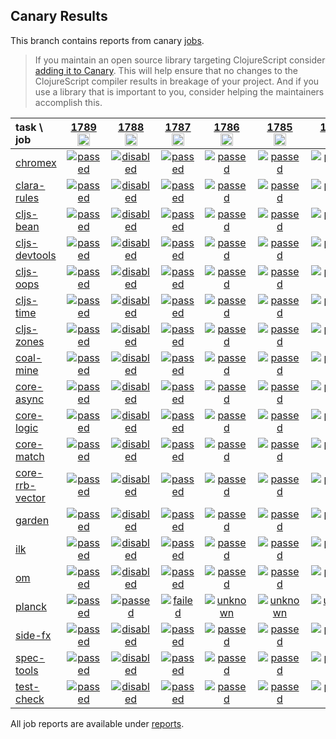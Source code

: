 ## Canary Results

This branch contains reports from canary [jobs](https://github.com/cljs-oss/canary/tree/jobs).

> If you maintain an open source library targeting ClojureScript consider [adding it to Canary](https://github.com/cljs-oss/canary/tree/master#how-to-participate). This will help ensure that no changes to the ClojureScript compiler results in breakage of your project. And if you use a library that is important to you, consider helping the maintainers accomplish this.

[//]: # (begin_overview_table)

| task \ job | <a href="reports/2021/05/22/job-001789-1.10.866-1aa56667" title="job #1789&#xA;&#xA;job&#xA;&#xA;requested by Mike Fikes (@mfikes) on 2021-05-22T12:56:34Z">1789<br/><img width=20 height=20 src="https://avatars.githubusercontent.com/u/1723464?v=4&s=60"></a> | <a href="reports/2021/05/22/job-001788-1.10.866-1aa56667" title="job #1788&#xA;&#xA;job --only planck&#xA;&#xA;requested by Mike Fikes (@mfikes) on 2021-05-22T12:37:21Z">1788<br/><img width=20 height=20 src="https://avatars.githubusercontent.com/u/1723464?v=4&s=60"></a> | <a href="reports/2021/05/22/job-001787-1.10.866-1aa56667" title="job #1787&#xA;&#xA;job&#xA;&#xA;requested by BinaryAge Bot (@babot) on 2021-05-22T11:10:14Z">1787<br/><img width=20 height=20 src="https://avatars.githubusercontent.com/u/1476765?v=4&s=60"></a> | <a href="reports/2021/05/21/job-001786-1.10.865-58e39cb5" title="job #1786&#xA;&#xA;job&#xA;&#xA;requested by BinaryAge Bot (@babot) on 2021-05-21T11:09:44Z">1786<br/><img width=20 height=20 src="https://avatars.githubusercontent.com/u/1476765?v=4&s=60"></a> | <a href="reports/2021/05/20/job-001785-1.10.865-58e39cb5" title="job #1785&#xA;&#xA;job&#xA;&#xA;requested by BinaryAge Bot (@babot) on 2021-05-20T11:09:44Z">1785<br/><img width=20 height=20 src="https://avatars.githubusercontent.com/u/1476765?v=4&s=60"></a> | <a href="reports/2021/05/19/job-001784-1.10.865-58e39cb5" title="job #1784&#xA;&#xA;job&#xA;&#xA;requested by Mike Fikes (@mfikes) on 2021-05-19T19:16:58Z">1784<br/><img width=20 height=20 src="https://avatars.githubusercontent.com/u/1723464?v=4&s=60"></a> | <a href="reports/2021/05/19/job-001783-1.10.864-15f330f3" title="job #1783&#xA;&#xA;job&#xA;&#xA;requested by Mike Fikes (@mfikes) on 2021-05-19T15:43:49Z">1783<br/><img width=20 height=20 src="https://avatars.githubusercontent.com/u/1723464?v=4&s=60"></a> | <a href="reports/2021/05/19/job-001782-1.10.863-8ef4bd24" title="job #1782&#xA;&#xA;job&#xA;&#xA;requested by BinaryAge Bot (@babot) on 2021-05-19T11:11:31Z">1782<br/><img width=20 height=20 src="https://avatars.githubusercontent.com/u/1476765?v=4&s=60"></a> | <a href="reports/2021/05/18/job-001781-1.10.863-8ef4bd24" title="job #1781&#xA;&#xA;job&#xA;&#xA;requested by BinaryAge Bot (@babot) on 2021-05-18T11:53:31Z">1781<br/><img width=20 height=20 src="https://avatars.githubusercontent.com/u/1476765?v=4&s=60"></a> | <a href="reports/2021/05/17/job-001780-1.10.863-8ef4bd24" title="job #1780&#xA;&#xA;job&#xA;&#xA;requested by BinaryAge Bot (@babot) on 2021-05-17T11:09:34Z">1780<br/><img width=20 height=20 src="https://avatars.githubusercontent.com/u/1476765?v=4&s=60"></a> |
| :--- | :---: | :---: | :---: | :---: | :---: | :---: | :---: | :---: | :---: | :---: |
| [chromex](https://github.com/binaryage/chromex) | <a href="reports/2021/05/22/job-001789-1.10.866-1aa56667#-chromex"><img title="passed" src="http://box.binaryage.com/s-passed.svg"><a> | <a href="reports/2021/05/22/job-001788-1.10.866-1aa56667#-chromex"><img title="disabled" src="http://box.binaryage.com/s-disabled.svg"><a> | <a href="reports/2021/05/22/job-001787-1.10.866-1aa56667#-chromex"><img title="passed" src="http://box.binaryage.com/s-passed.svg"><a> | <a href="reports/2021/05/21/job-001786-1.10.865-58e39cb5#-chromex"><img title="passed" src="http://box.binaryage.com/s-passed.svg"><a> | <a href="reports/2021/05/20/job-001785-1.10.865-58e39cb5#-chromex"><img title="passed" src="http://box.binaryage.com/s-passed.svg"><a> | <a href="reports/2021/05/19/job-001784-1.10.865-58e39cb5#-chromex"><img title="passed" src="http://box.binaryage.com/s-passed.svg"><a> | <a href="reports/2021/05/19/job-001783-1.10.864-15f330f3#-chromex"><img title="passed" src="http://box.binaryage.com/s-passed.svg"><a> | <a href="reports/2021/05/19/job-001782-1.10.863-8ef4bd24#-chromex"><img title="passed" src="http://box.binaryage.com/s-passed.svg"><a> | <a href="reports/2021/05/18/job-001781-1.10.863-8ef4bd24#-chromex"><img title="passed" src="http://box.binaryage.com/s-passed.svg"><a> | <a href="reports/2021/05/17/job-001780-1.10.863-8ef4bd24#-chromex"><img title="passed" src="http://box.binaryage.com/s-passed.svg"><a> |
| [clara-rules](https://github.com/cerner/clara-rules) | <a href="reports/2021/05/22/job-001789-1.10.866-1aa56667#-clara-rules"><img title="passed" src="http://box.binaryage.com/s-passed.svg"><a> | <a href="reports/2021/05/22/job-001788-1.10.866-1aa56667#-clara-rules"><img title="disabled" src="http://box.binaryage.com/s-disabled.svg"><a> | <a href="reports/2021/05/22/job-001787-1.10.866-1aa56667#-clara-rules"><img title="passed" src="http://box.binaryage.com/s-passed.svg"><a> | <a href="reports/2021/05/21/job-001786-1.10.865-58e39cb5#-clara-rules"><img title="passed" src="http://box.binaryage.com/s-passed.svg"><a> | <a href="reports/2021/05/20/job-001785-1.10.865-58e39cb5#-clara-rules"><img title="passed" src="http://box.binaryage.com/s-passed.svg"><a> | <a href="reports/2021/05/19/job-001784-1.10.865-58e39cb5#-clara-rules"><img title="passed" src="http://box.binaryage.com/s-passed.svg"><a> | <a href="reports/2021/05/19/job-001783-1.10.864-15f330f3#-clara-rules"><img title="passed" src="http://box.binaryage.com/s-passed.svg"><a> | <a href="reports/2021/05/19/job-001782-1.10.863-8ef4bd24#-clara-rules"><img title="passed" src="http://box.binaryage.com/s-passed.svg"><a> | <a href="reports/2021/05/18/job-001781-1.10.863-8ef4bd24#-clara-rules"><img title="passed" src="http://box.binaryage.com/s-passed.svg"><a> | <a href="reports/2021/05/17/job-001780-1.10.863-8ef4bd24#-clara-rules"><img title="passed" src="http://box.binaryage.com/s-passed.svg"><a> |
| [cljs-bean](https://github.com/mfikes/cljs-bean) | <a href="reports/2021/05/22/job-001789-1.10.866-1aa56667#-cljs-bean"><img title="passed" src="http://box.binaryage.com/s-passed.svg"><a> | <a href="reports/2021/05/22/job-001788-1.10.866-1aa56667#-cljs-bean"><img title="disabled" src="http://box.binaryage.com/s-disabled.svg"><a> | <a href="reports/2021/05/22/job-001787-1.10.866-1aa56667#-cljs-bean"><img title="passed" src="http://box.binaryage.com/s-passed.svg"><a> | <a href="reports/2021/05/21/job-001786-1.10.865-58e39cb5#-cljs-bean"><img title="passed" src="http://box.binaryage.com/s-passed.svg"><a> | <a href="reports/2021/05/20/job-001785-1.10.865-58e39cb5#-cljs-bean"><img title="passed" src="http://box.binaryage.com/s-passed.svg"><a> | <a href="reports/2021/05/19/job-001784-1.10.865-58e39cb5#-cljs-bean"><img title="passed" src="http://box.binaryage.com/s-passed.svg"><a> | <a href="reports/2021/05/19/job-001783-1.10.864-15f330f3#-cljs-bean"><img title="failed" src="http://box.binaryage.com/s-failed.svg"><a> | <a href="reports/2021/05/19/job-001782-1.10.863-8ef4bd24#-cljs-bean"><img title="passed" src="http://box.binaryage.com/s-passed.svg"><a> | <a href="reports/2021/05/18/job-001781-1.10.863-8ef4bd24#-cljs-bean"><img title="passed" src="http://box.binaryage.com/s-passed.svg"><a> | <a href="reports/2021/05/17/job-001780-1.10.863-8ef4bd24#-cljs-bean"><img title="passed" src="http://box.binaryage.com/s-passed.svg"><a> |
| [cljs-devtools](https://github.com/binaryage/cljs-devtools) | <a href="reports/2021/05/22/job-001789-1.10.866-1aa56667#-cljs-devtools"><img title="passed" src="http://box.binaryage.com/s-passed.svg"><a> | <a href="reports/2021/05/22/job-001788-1.10.866-1aa56667#-cljs-devtools"><img title="disabled" src="http://box.binaryage.com/s-disabled.svg"><a> | <a href="reports/2021/05/22/job-001787-1.10.866-1aa56667#-cljs-devtools"><img title="passed" src="http://box.binaryage.com/s-passed.svg"><a> | <a href="reports/2021/05/21/job-001786-1.10.865-58e39cb5#-cljs-devtools"><img title="passed" src="http://box.binaryage.com/s-passed.svg"><a> | <a href="reports/2021/05/20/job-001785-1.10.865-58e39cb5#-cljs-devtools"><img title="passed" src="http://box.binaryage.com/s-passed.svg"><a> | <a href="reports/2021/05/19/job-001784-1.10.865-58e39cb5#-cljs-devtools"><img title="passed" src="http://box.binaryage.com/s-passed.svg"><a> | <a href="reports/2021/05/19/job-001783-1.10.864-15f330f3#-cljs-devtools"><img title="passed" src="http://box.binaryage.com/s-passed.svg"><a> | <a href="reports/2021/05/19/job-001782-1.10.863-8ef4bd24#-cljs-devtools"><img title="passed" src="http://box.binaryage.com/s-passed.svg"><a> | <a href="reports/2021/05/18/job-001781-1.10.863-8ef4bd24#-cljs-devtools"><img title="passed" src="http://box.binaryage.com/s-passed.svg"><a> | <a href="reports/2021/05/17/job-001780-1.10.863-8ef4bd24#-cljs-devtools"><img title="passed" src="http://box.binaryage.com/s-passed.svg"><a> |
| [cljs-oops](https://github.com/binaryage/cljs-oops) | <a href="reports/2021/05/22/job-001789-1.10.866-1aa56667#-cljs-oops"><img title="passed" src="http://box.binaryage.com/s-passed.svg"><a> | <a href="reports/2021/05/22/job-001788-1.10.866-1aa56667#-cljs-oops"><img title="disabled" src="http://box.binaryage.com/s-disabled.svg"><a> | <a href="reports/2021/05/22/job-001787-1.10.866-1aa56667#-cljs-oops"><img title="passed" src="http://box.binaryage.com/s-passed.svg"><a> | <a href="reports/2021/05/21/job-001786-1.10.865-58e39cb5#-cljs-oops"><img title="passed" src="http://box.binaryage.com/s-passed.svg"><a> | <a href="reports/2021/05/20/job-001785-1.10.865-58e39cb5#-cljs-oops"><img title="passed" src="http://box.binaryage.com/s-passed.svg"><a> | <a href="reports/2021/05/19/job-001784-1.10.865-58e39cb5#-cljs-oops"><img title="passed" src="http://box.binaryage.com/s-passed.svg"><a> | <a href="reports/2021/05/19/job-001783-1.10.864-15f330f3#-cljs-oops"><img title="passed" src="http://box.binaryage.com/s-passed.svg"><a> | <a href="reports/2021/05/19/job-001782-1.10.863-8ef4bd24#-cljs-oops"><img title="passed" src="http://box.binaryage.com/s-passed.svg"><a> | <a href="reports/2021/05/18/job-001781-1.10.863-8ef4bd24#-cljs-oops"><img title="passed" src="http://box.binaryage.com/s-passed.svg"><a> | <a href="reports/2021/05/17/job-001780-1.10.863-8ef4bd24#-cljs-oops"><img title="passed" src="http://box.binaryage.com/s-passed.svg"><a> |
| [cljs-time](https://github.com/andrewmcveigh/cljs-time) | <a href="reports/2021/05/22/job-001789-1.10.866-1aa56667#-cljs-time"><img title="passed" src="http://box.binaryage.com/s-passed.svg"><a> | <a href="reports/2021/05/22/job-001788-1.10.866-1aa56667#-cljs-time"><img title="disabled" src="http://box.binaryage.com/s-disabled.svg"><a> | <a href="reports/2021/05/22/job-001787-1.10.866-1aa56667#-cljs-time"><img title="passed" src="http://box.binaryage.com/s-passed.svg"><a> | <a href="reports/2021/05/21/job-001786-1.10.865-58e39cb5#-cljs-time"><img title="passed" src="http://box.binaryage.com/s-passed.svg"><a> | <a href="reports/2021/05/20/job-001785-1.10.865-58e39cb5#-cljs-time"><img title="passed" src="http://box.binaryage.com/s-passed.svg"><a> | <a href="reports/2021/05/19/job-001784-1.10.865-58e39cb5#-cljs-time"><img title="passed" src="http://box.binaryage.com/s-passed.svg"><a> | <a href="reports/2021/05/19/job-001783-1.10.864-15f330f3#-cljs-time"><img title="passed" src="http://box.binaryage.com/s-passed.svg"><a> | <a href="reports/2021/05/19/job-001782-1.10.863-8ef4bd24#-cljs-time"><img title="passed" src="http://box.binaryage.com/s-passed.svg"><a> | <a href="reports/2021/05/18/job-001781-1.10.863-8ef4bd24#-cljs-time"><img title="passed" src="http://box.binaryage.com/s-passed.svg"><a> | <a href="reports/2021/05/17/job-001780-1.10.863-8ef4bd24#-cljs-time"><img title="passed" src="http://box.binaryage.com/s-passed.svg"><a> |
| [cljs-zones](https://github.com/binaryage/cljs-zones) | <a href="reports/2021/05/22/job-001789-1.10.866-1aa56667#-cljs-zones"><img title="passed" src="http://box.binaryage.com/s-passed.svg"><a> | <a href="reports/2021/05/22/job-001788-1.10.866-1aa56667#-cljs-zones"><img title="disabled" src="http://box.binaryage.com/s-disabled.svg"><a> | <a href="reports/2021/05/22/job-001787-1.10.866-1aa56667#-cljs-zones"><img title="passed" src="http://box.binaryage.com/s-passed.svg"><a> | <a href="reports/2021/05/21/job-001786-1.10.865-58e39cb5#-cljs-zones"><img title="passed" src="http://box.binaryage.com/s-passed.svg"><a> | <a href="reports/2021/05/20/job-001785-1.10.865-58e39cb5#-cljs-zones"><img title="passed" src="http://box.binaryage.com/s-passed.svg"><a> | <a href="reports/2021/05/19/job-001784-1.10.865-58e39cb5#-cljs-zones"><img title="passed" src="http://box.binaryage.com/s-passed.svg"><a> | <a href="reports/2021/05/19/job-001783-1.10.864-15f330f3#-cljs-zones"><img title="passed" src="http://box.binaryage.com/s-passed.svg"><a> | <a href="reports/2021/05/19/job-001782-1.10.863-8ef4bd24#-cljs-zones"><img title="passed" src="http://box.binaryage.com/s-passed.svg"><a> | <a href="reports/2021/05/18/job-001781-1.10.863-8ef4bd24#-cljs-zones"><img title="passed" src="http://box.binaryage.com/s-passed.svg"><a> | <a href="reports/2021/05/17/job-001780-1.10.863-8ef4bd24#-cljs-zones"><img title="passed" src="http://box.binaryage.com/s-passed.svg"><a> |
| [coal-mine](https://github.com/mfikes/coal-mine) | <a href="reports/2021/05/22/job-001789-1.10.866-1aa56667#-coal-mine"><img title="passed" src="http://box.binaryage.com/s-passed.svg"><a> | <a href="reports/2021/05/22/job-001788-1.10.866-1aa56667#-coal-mine"><img title="disabled" src="http://box.binaryage.com/s-disabled.svg"><a> | <a href="reports/2021/05/22/job-001787-1.10.866-1aa56667#-coal-mine"><img title="passed" src="http://box.binaryage.com/s-passed.svg"><a> | <a href="reports/2021/05/21/job-001786-1.10.865-58e39cb5#-coal-mine"><img title="passed" src="http://box.binaryage.com/s-passed.svg"><a> | <a href="reports/2021/05/20/job-001785-1.10.865-58e39cb5#-coal-mine"><img title="passed" src="http://box.binaryage.com/s-passed.svg"><a> | <a href="reports/2021/05/19/job-001784-1.10.865-58e39cb5#-coal-mine"><img title="passed" src="http://box.binaryage.com/s-passed.svg"><a> | <a href="reports/2021/05/19/job-001783-1.10.864-15f330f3#-coal-mine"><img title="failed" src="http://box.binaryage.com/s-failed.svg"><a> | <a href="reports/2021/05/19/job-001782-1.10.863-8ef4bd24#-coal-mine"><img title="failed" src="http://box.binaryage.com/s-failed.svg"><a> | <a href="reports/2021/05/18/job-001781-1.10.863-8ef4bd24#-coal-mine"><img title="failed" src="http://box.binaryage.com/s-failed.svg"><a> | <a href="reports/2021/05/17/job-001780-1.10.863-8ef4bd24#-coal-mine"><img title="failed" src="http://box.binaryage.com/s-failed.svg"><a> |
| [core-async](https://github.com/clojure/core.async) | <a href="reports/2021/05/22/job-001789-1.10.866-1aa56667#-core-async"><img title="passed" src="http://box.binaryage.com/s-passed.svg"><a> | <a href="reports/2021/05/22/job-001788-1.10.866-1aa56667#-core-async"><img title="disabled" src="http://box.binaryage.com/s-disabled.svg"><a> | <a href="reports/2021/05/22/job-001787-1.10.866-1aa56667#-core-async"><img title="passed" src="http://box.binaryage.com/s-passed.svg"><a> | <a href="reports/2021/05/21/job-001786-1.10.865-58e39cb5#-core-async"><img title="passed" src="http://box.binaryage.com/s-passed.svg"><a> | <a href="reports/2021/05/20/job-001785-1.10.865-58e39cb5#-core-async"><img title="passed" src="http://box.binaryage.com/s-passed.svg"><a> | <a href="reports/2021/05/19/job-001784-1.10.865-58e39cb5#-core-async"><img title="passed" src="http://box.binaryage.com/s-passed.svg"><a> | <a href="reports/2021/05/19/job-001783-1.10.864-15f330f3#-core-async"><img title="passed" src="http://box.binaryage.com/s-passed.svg"><a> | <a href="reports/2021/05/19/job-001782-1.10.863-8ef4bd24#-core-async"><img title="passed" src="http://box.binaryage.com/s-passed.svg"><a> | <a href="reports/2021/05/18/job-001781-1.10.863-8ef4bd24#-core-async"><img title="passed" src="http://box.binaryage.com/s-passed.svg"><a> | <a href="reports/2021/05/17/job-001780-1.10.863-8ef4bd24#-core-async"><img title="passed" src="http://box.binaryage.com/s-passed.svg"><a> |
| [core-logic](https://github.com/clojure/core.logic) | <a href="reports/2021/05/22/job-001789-1.10.866-1aa56667#-core-logic"><img title="passed" src="http://box.binaryage.com/s-passed.svg"><a> | <a href="reports/2021/05/22/job-001788-1.10.866-1aa56667#-core-logic"><img title="disabled" src="http://box.binaryage.com/s-disabled.svg"><a> | <a href="reports/2021/05/22/job-001787-1.10.866-1aa56667#-core-logic"><img title="passed" src="http://box.binaryage.com/s-passed.svg"><a> | <a href="reports/2021/05/21/job-001786-1.10.865-58e39cb5#-core-logic"><img title="passed" src="http://box.binaryage.com/s-passed.svg"><a> | <a href="reports/2021/05/20/job-001785-1.10.865-58e39cb5#-core-logic"><img title="passed" src="http://box.binaryage.com/s-passed.svg"><a> | <a href="reports/2021/05/19/job-001784-1.10.865-58e39cb5#-core-logic"><img title="passed" src="http://box.binaryage.com/s-passed.svg"><a> | <a href="reports/2021/05/19/job-001783-1.10.864-15f330f3#-core-logic"><img title="passed" src="http://box.binaryage.com/s-passed.svg"><a> | <a href="reports/2021/05/19/job-001782-1.10.863-8ef4bd24#-core-logic"><img title="passed" src="http://box.binaryage.com/s-passed.svg"><a> | <a href="reports/2021/05/18/job-001781-1.10.863-8ef4bd24#-core-logic"><img title="passed" src="http://box.binaryage.com/s-passed.svg"><a> | <a href="reports/2021/05/17/job-001780-1.10.863-8ef4bd24#-core-logic"><img title="passed" src="http://box.binaryage.com/s-passed.svg"><a> |
| [core-match](https://github.com/clojure/core.match) | <a href="reports/2021/05/22/job-001789-1.10.866-1aa56667#-core-match"><img title="passed" src="http://box.binaryage.com/s-passed.svg"><a> | <a href="reports/2021/05/22/job-001788-1.10.866-1aa56667#-core-match"><img title="disabled" src="http://box.binaryage.com/s-disabled.svg"><a> | <a href="reports/2021/05/22/job-001787-1.10.866-1aa56667#-core-match"><img title="passed" src="http://box.binaryage.com/s-passed.svg"><a> | <a href="reports/2021/05/21/job-001786-1.10.865-58e39cb5#-core-match"><img title="passed" src="http://box.binaryage.com/s-passed.svg"><a> | <a href="reports/2021/05/20/job-001785-1.10.865-58e39cb5#-core-match"><img title="passed" src="http://box.binaryage.com/s-passed.svg"><a> | <a href="reports/2021/05/19/job-001784-1.10.865-58e39cb5#-core-match"><img title="passed" src="http://box.binaryage.com/s-passed.svg"><a> | <a href="reports/2021/05/19/job-001783-1.10.864-15f330f3#-core-match"><img title="passed" src="http://box.binaryage.com/s-passed.svg"><a> | <a href="reports/2021/05/19/job-001782-1.10.863-8ef4bd24#-core-match"><img title="passed" src="http://box.binaryage.com/s-passed.svg"><a> | <a href="reports/2021/05/18/job-001781-1.10.863-8ef4bd24#-core-match"><img title="passed" src="http://box.binaryage.com/s-passed.svg"><a> | <a href="reports/2021/05/17/job-001780-1.10.863-8ef4bd24#-core-match"><img title="passed" src="http://box.binaryage.com/s-passed.svg"><a> |
| [core-rrb-vector](https://github.com/clojure/core.rrb-vector) | <a href="reports/2021/05/22/job-001789-1.10.866-1aa56667#-core-rrb-vector"><img title="passed" src="http://box.binaryage.com/s-passed.svg"><a> | <a href="reports/2021/05/22/job-001788-1.10.866-1aa56667#-core-rrb-vector"><img title="disabled" src="http://box.binaryage.com/s-disabled.svg"><a> | <a href="reports/2021/05/22/job-001787-1.10.866-1aa56667#-core-rrb-vector"><img title="passed" src="http://box.binaryage.com/s-passed.svg"><a> | <a href="reports/2021/05/21/job-001786-1.10.865-58e39cb5#-core-rrb-vector"><img title="passed" src="http://box.binaryage.com/s-passed.svg"><a> | <a href="reports/2021/05/20/job-001785-1.10.865-58e39cb5#-core-rrb-vector"><img title="passed" src="http://box.binaryage.com/s-passed.svg"><a> | <a href="reports/2021/05/19/job-001784-1.10.865-58e39cb5#-core-rrb-vector"><img title="passed" src="http://box.binaryage.com/s-passed.svg"><a> | <a href="reports/2021/05/19/job-001783-1.10.864-15f330f3#-core-rrb-vector"><img title="passed" src="http://box.binaryage.com/s-passed.svg"><a> | <a href="reports/2021/05/19/job-001782-1.10.863-8ef4bd24#-core-rrb-vector"><img title="passed" src="http://box.binaryage.com/s-passed.svg"><a> | <a href="reports/2021/05/18/job-001781-1.10.863-8ef4bd24#-core-rrb-vector"><img title="passed" src="http://box.binaryage.com/s-passed.svg"><a> | <a href="reports/2021/05/17/job-001780-1.10.863-8ef4bd24#-core-rrb-vector"><img title="passed" src="http://box.binaryage.com/s-passed.svg"><a> |
| [garden](https://github.com/noprompt/garden) | <a href="reports/2021/05/22/job-001789-1.10.866-1aa56667#-garden"><img title="passed" src="http://box.binaryage.com/s-passed.svg"><a> | <a href="reports/2021/05/22/job-001788-1.10.866-1aa56667#-garden"><img title="disabled" src="http://box.binaryage.com/s-disabled.svg"><a> | <a href="reports/2021/05/22/job-001787-1.10.866-1aa56667#-garden"><img title="passed" src="http://box.binaryage.com/s-passed.svg"><a> | <a href="reports/2021/05/21/job-001786-1.10.865-58e39cb5#-garden"><img title="passed" src="http://box.binaryage.com/s-passed.svg"><a> | <a href="reports/2021/05/20/job-001785-1.10.865-58e39cb5#-garden"><img title="passed" src="http://box.binaryage.com/s-passed.svg"><a> | <a href="reports/2021/05/19/job-001784-1.10.865-58e39cb5#-garden"><img title="passed" src="http://box.binaryage.com/s-passed.svg"><a> | <a href="reports/2021/05/19/job-001783-1.10.864-15f330f3#-garden"><img title="passed" src="http://box.binaryage.com/s-passed.svg"><a> | <a href="reports/2021/05/19/job-001782-1.10.863-8ef4bd24#-garden"><img title="passed" src="http://box.binaryage.com/s-passed.svg"><a> | <a href="reports/2021/05/18/job-001781-1.10.863-8ef4bd24#-garden"><img title="passed" src="http://box.binaryage.com/s-passed.svg"><a> | <a href="reports/2021/05/17/job-001780-1.10.863-8ef4bd24#-garden"><img title="passed" src="http://box.binaryage.com/s-passed.svg"><a> |
| [ilk](https://github.com/mfikes/ilk) | <a href="reports/2021/05/22/job-001789-1.10.866-1aa56667#-ilk"><img title="passed" src="http://box.binaryage.com/s-passed.svg"><a> | <a href="reports/2021/05/22/job-001788-1.10.866-1aa56667#-ilk"><img title="disabled" src="http://box.binaryage.com/s-disabled.svg"><a> | <a href="reports/2021/05/22/job-001787-1.10.866-1aa56667#-ilk"><img title="passed" src="http://box.binaryage.com/s-passed.svg"><a> | <a href="reports/2021/05/21/job-001786-1.10.865-58e39cb5#-ilk"><img title="passed" src="http://box.binaryage.com/s-passed.svg"><a> | <a href="reports/2021/05/20/job-001785-1.10.865-58e39cb5#-ilk"><img title="passed" src="http://box.binaryage.com/s-passed.svg"><a> | <a href="reports/2021/05/19/job-001784-1.10.865-58e39cb5#-ilk"><img title="passed" src="http://box.binaryage.com/s-passed.svg"><a> | <a href="reports/2021/05/19/job-001783-1.10.864-15f330f3#-ilk"><img title="passed" src="http://box.binaryage.com/s-passed.svg"><a> | <a href="reports/2021/05/19/job-001782-1.10.863-8ef4bd24#-ilk"><img title="passed" src="http://box.binaryage.com/s-passed.svg"><a> | <a href="reports/2021/05/18/job-001781-1.10.863-8ef4bd24#-ilk"><img title="passed" src="http://box.binaryage.com/s-passed.svg"><a> | <a href="reports/2021/05/17/job-001780-1.10.863-8ef4bd24#-ilk"><img title="passed" src="http://box.binaryage.com/s-passed.svg"><a> |
| [om](https://github.com/omcljs/om) | <a href="reports/2021/05/22/job-001789-1.10.866-1aa56667#-om"><img title="passed" src="http://box.binaryage.com/s-passed.svg"><a> | <a href="reports/2021/05/22/job-001788-1.10.866-1aa56667#-om"><img title="disabled" src="http://box.binaryage.com/s-disabled.svg"><a> | <a href="reports/2021/05/22/job-001787-1.10.866-1aa56667#-om"><img title="passed" src="http://box.binaryage.com/s-passed.svg"><a> | <a href="reports/2021/05/21/job-001786-1.10.865-58e39cb5#-om"><img title="passed" src="http://box.binaryage.com/s-passed.svg"><a> | <a href="reports/2021/05/20/job-001785-1.10.865-58e39cb5#-om"><img title="passed" src="http://box.binaryage.com/s-passed.svg"><a> | <a href="reports/2021/05/19/job-001784-1.10.865-58e39cb5#-om"><img title="passed" src="http://box.binaryage.com/s-passed.svg"><a> | <a href="reports/2021/05/19/job-001783-1.10.864-15f330f3#-om"><img title="passed" src="http://box.binaryage.com/s-passed.svg"><a> | <a href="reports/2021/05/19/job-001782-1.10.863-8ef4bd24#-om"><img title="passed" src="http://box.binaryage.com/s-passed.svg"><a> | <a href="reports/2021/05/18/job-001781-1.10.863-8ef4bd24#-om"><img title="passed" src="http://box.binaryage.com/s-passed.svg"><a> | <a href="reports/2021/05/17/job-001780-1.10.863-8ef4bd24#-om"><img title="passed" src="http://box.binaryage.com/s-passed.svg"><a> |
| [planck](https://github.com/planck-repl/planck) | <a href="reports/2021/05/22/job-001789-1.10.866-1aa56667#-planck"><img title="passed" src="http://box.binaryage.com/s-passed.svg"><a> | <a href="reports/2021/05/22/job-001788-1.10.866-1aa56667#-planck"><img title="passed" src="http://box.binaryage.com/s-passed.svg"><a> | <a href="reports/2021/05/22/job-001787-1.10.866-1aa56667#-planck"><img title="failed" src="http://box.binaryage.com/s-failed.svg"><a> | <a href="reports/2021/05/21/job-001786-1.10.865-58e39cb5#-planck"><img title="unknown" src="http://box.binaryage.com/s-unknown.svg"><a> | <a href="reports/2021/05/20/job-001785-1.10.865-58e39cb5#-planck"><img title="unknown" src="http://box.binaryage.com/s-unknown.svg"><a> | <a href="reports/2021/05/19/job-001784-1.10.865-58e39cb5#-planck"><img title="unknown" src="http://box.binaryage.com/s-unknown.svg"><a> | <a href="reports/2021/05/19/job-001783-1.10.864-15f330f3#-planck"><img title="unknown" src="http://box.binaryage.com/s-unknown.svg"><a> | <a href="reports/2021/05/19/job-001782-1.10.863-8ef4bd24#-planck"><img title="unknown" src="http://box.binaryage.com/s-unknown.svg"><a> | <a href="reports/2021/05/18/job-001781-1.10.863-8ef4bd24#-planck"><img title="unknown" src="http://box.binaryage.com/s-unknown.svg"><a> | <a href="reports/2021/05/17/job-001780-1.10.863-8ef4bd24#-planck"><img title="unknown" src="http://box.binaryage.com/s-unknown.svg"><a> |
| [side-fx](https://github.com/cljsrn/side-fx) | <a href="reports/2021/05/22/job-001789-1.10.866-1aa56667#-side-fx"><img title="passed" src="http://box.binaryage.com/s-passed.svg"><a> | <a href="reports/2021/05/22/job-001788-1.10.866-1aa56667#-side-fx"><img title="disabled" src="http://box.binaryage.com/s-disabled.svg"><a> | <a href="reports/2021/05/22/job-001787-1.10.866-1aa56667#-side-fx"><img title="passed" src="http://box.binaryage.com/s-passed.svg"><a> | <a href="reports/2021/05/21/job-001786-1.10.865-58e39cb5#-side-fx"><img title="passed" src="http://box.binaryage.com/s-passed.svg"><a> | <a href="reports/2021/05/20/job-001785-1.10.865-58e39cb5#-side-fx"><img title="passed" src="http://box.binaryage.com/s-passed.svg"><a> | <a href="reports/2021/05/19/job-001784-1.10.865-58e39cb5#-side-fx"><img title="passed" src="http://box.binaryage.com/s-passed.svg"><a> | <a href="reports/2021/05/19/job-001783-1.10.864-15f330f3#-side-fx"><img title="passed" src="http://box.binaryage.com/s-passed.svg"><a> | <a href="reports/2021/05/19/job-001782-1.10.863-8ef4bd24#-side-fx"><img title="passed" src="http://box.binaryage.com/s-passed.svg"><a> | <a href="reports/2021/05/18/job-001781-1.10.863-8ef4bd24#-side-fx"><img title="passed" src="http://box.binaryage.com/s-passed.svg"><a> | <a href="reports/2021/05/17/job-001780-1.10.863-8ef4bd24#-side-fx"><img title="passed" src="http://box.binaryage.com/s-passed.svg"><a> |
| [spec-tools](https://github.com/metosin/spec-tools) | <a href="reports/2021/05/22/job-001789-1.10.866-1aa56667#-spec-tools"><img title="passed" src="http://box.binaryage.com/s-passed.svg"><a> | <a href="reports/2021/05/22/job-001788-1.10.866-1aa56667#-spec-tools"><img title="disabled" src="http://box.binaryage.com/s-disabled.svg"><a> | <a href="reports/2021/05/22/job-001787-1.10.866-1aa56667#-spec-tools"><img title="passed" src="http://box.binaryage.com/s-passed.svg"><a> | <a href="reports/2021/05/21/job-001786-1.10.865-58e39cb5#-spec-tools"><img title="passed" src="http://box.binaryage.com/s-passed.svg"><a> | <a href="reports/2021/05/20/job-001785-1.10.865-58e39cb5#-spec-tools"><img title="passed" src="http://box.binaryage.com/s-passed.svg"><a> | <a href="reports/2021/05/19/job-001784-1.10.865-58e39cb5#-spec-tools"><img title="passed" src="http://box.binaryage.com/s-passed.svg"><a> | <a href="reports/2021/05/19/job-001783-1.10.864-15f330f3#-spec-tools"><img title="passed" src="http://box.binaryage.com/s-passed.svg"><a> | <a href="reports/2021/05/19/job-001782-1.10.863-8ef4bd24#-spec-tools"><img title="passed" src="http://box.binaryage.com/s-passed.svg"><a> | <a href="reports/2021/05/18/job-001781-1.10.863-8ef4bd24#-spec-tools"><img title="passed" src="http://box.binaryage.com/s-passed.svg"><a> | <a href="reports/2021/05/17/job-001780-1.10.863-8ef4bd24#-spec-tools"><img title="passed" src="http://box.binaryage.com/s-passed.svg"><a> |
| [test-check](https://github.com/clojure/test.check) | <a href="reports/2021/05/22/job-001789-1.10.866-1aa56667#-test-check"><img title="passed" src="http://box.binaryage.com/s-passed.svg"><a> | <a href="reports/2021/05/22/job-001788-1.10.866-1aa56667#-test-check"><img title="disabled" src="http://box.binaryage.com/s-disabled.svg"><a> | <a href="reports/2021/05/22/job-001787-1.10.866-1aa56667#-test-check"><img title="passed" src="http://box.binaryage.com/s-passed.svg"><a> | <a href="reports/2021/05/21/job-001786-1.10.865-58e39cb5#-test-check"><img title="passed" src="http://box.binaryage.com/s-passed.svg"><a> | <a href="reports/2021/05/20/job-001785-1.10.865-58e39cb5#-test-check"><img title="passed" src="http://box.binaryage.com/s-passed.svg"><a> | <a href="reports/2021/05/19/job-001784-1.10.865-58e39cb5#-test-check"><img title="passed" src="http://box.binaryage.com/s-passed.svg"><a> | <a href="reports/2021/05/19/job-001783-1.10.864-15f330f3#-test-check"><img title="passed" src="http://box.binaryage.com/s-passed.svg"><a> | <a href="reports/2021/05/19/job-001782-1.10.863-8ef4bd24#-test-check"><img title="passed" src="http://box.binaryage.com/s-passed.svg"><a> | <a href="reports/2021/05/18/job-001781-1.10.863-8ef4bd24#-test-check"><img title="passed" src="http://box.binaryage.com/s-passed.svg"><a> | <a href="reports/2021/05/17/job-001780-1.10.863-8ef4bd24#-test-check"><img title="passed" src="http://box.binaryage.com/s-passed.svg"><a> |

[//]: # (end_overview_table)

All job reports are available under [reports](reports).

